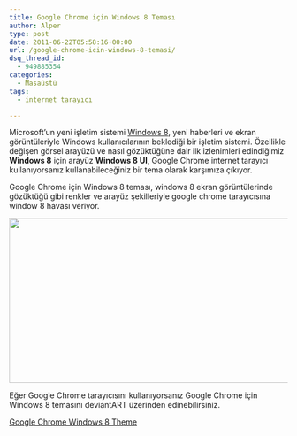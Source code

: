 ```yaml
---
title: Google Chrome için Windows 8 Teması
author: Alper
type: post
date: 2011-06-22T05:58:16+00:00
url: /google-chrome-icin-windows-8-temasi/
dsq_thread_id:
  - 949885354
categories:
  - Masaüstü
tags:
  - internet tarayıcı

---
```

Microsoft&#8217;un yeni işletim sistemi [Windows 8][1], yeni haberleri ve ekran görüntüleriyle Windows kullanıcılarının beklediği bir işletim sistemi. Özellikle değişen görsel arayüzü ve nasıl gözüktüğüne dair ilk izlenimleri edindiğimiz **Windows 8** için arayüz **Windows 8 UI**, Google Chrome internet tarayıcı kullanıyorsanız kullanabileceğiniz bir tema olarak karşımıza çıkıyor.

Google Chrome için Windows 8 teması, windows 8 ekran görüntülerinde gözüktüğü gibi renkler ve arayüz şekilleriyle google chrome tarayıcısına window 8 havası veriyor.

<img class="alignnone size-full wp-image-6336" title="chrome_win8" src="https://www.murekkep.org/wp-content/uploads/2011/06/chrome_win8.jpg" alt="" width="531" height="298" srcset="https://www.murekkep.org/wp-content/uploads/2011/06/chrome_win8.jpg 531w, https://www.murekkep.org/wp-content/uploads/2011/06/chrome_win8-300x168.jpg 300w, https://www.murekkep.org/wp-content/uploads/2011/06/chrome_win8-400x224.jpg 400w" sizes="(max-width: 531px) 100vw, 531px" /> 

Eğer Google Chrome tarayıcısını kullanıyorsanız Google Chrome için Windows 8 temasını deviantART üzerinden edinebilirsiniz.

<a href="http://andreascy.deviantart.com/art/Win-8-MetroUI-skin-for-Chrome-213841586" target="_blank" class="broken_link">Google Chrome Windows 8 Theme</a>

 [1]: https://www.murekkep.org/windows-8-ozellikleri-6858 "windows 8"